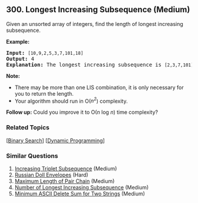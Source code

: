 <!--|This file generated by command(leetcode description); DO NOT EDIT.    |-->
<!--+----------------------------------------------------------------------+-->
<!--|@author    Openset <openset.wang@gmail.com>                           |-->
<!--|@link      https://github.com/openset                                 |-->
<!--|@home      https://github.com/openset/leetcode                        |-->
<!--+----------------------------------------------------------------------+-->

## 300. Longest Increasing Subsequence (Medium)

<p>Given an unsorted array of integers, find the length of longest increasing subsequence.</p>

<p><b>Example:</b></p>

<pre>
<b>Input:</b> <code>[10,9,2,5,3,7,101,18]
</code><b>Output: </b>4 
<strong>Explanation: </strong>The longest increasing subsequence is <code>[2,3,7,101]</code>, therefore the length is <code>4</code>. </pre>

<p><strong>Note: </strong></p>

<ul>
	<li>There may be more than one LIS combination, it is only necessary for you to return the length.</li>
	<li>Your algorithm should run in O(<i>n<sup>2</sup></i>) complexity.</li>
</ul>

<p><b>Follow up:</b> Could you improve it to O(<i>n</i> log <i>n</i>) time complexity?</p>


### Related Topics
[[Binary Search](https://github.com/openset/leetcode/tree/master/tag/binary-search/README.md)] [[Dynamic Programming](https://github.com/openset/leetcode/tree/master/tag/dynamic-programming/README.md)] 

### Similar Questions
  1. [Increasing Triplet Subsequence](https://github.com/openset/leetcode/tree/master/problems/increasing-triplet-subsequence) (Medium)
  1. [Russian Doll Envelopes](https://github.com/openset/leetcode/tree/master/problems/russian-doll-envelopes) (Hard)
  1. [Maximum Length of Pair Chain](https://github.com/openset/leetcode/tree/master/problems/maximum-length-of-pair-chain) (Medium)
  1. [Number of Longest Increasing Subsequence](https://github.com/openset/leetcode/tree/master/problems/number-of-longest-increasing-subsequence) (Medium)
  1. [Minimum ASCII Delete Sum for Two Strings](https://github.com/openset/leetcode/tree/master/problems/minimum-ascii-delete-sum-for-two-strings) (Medium)
